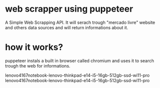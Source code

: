 # web scrapper using puppeteer
A Simple Web Scrapping API. It will serach trough "mercado livre" website and others data sources and will return informations about it.

# how it works?
puppeteer instals a built in browser called chromium and uses it to search trough the web for informations. 



lenovo4167notebook-lenovo-thinkpad-e14-i5-16gb-512gb-ssd-wi11-pro
lenovo4167notebook-lenovo-thinkpad-e14-i5-16gb-512gb-ssd-wi11-pro